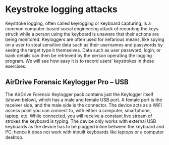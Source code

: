 # Keystroke logging attacks 
  Keystroke logging, often called keylogging or keyboard capturing, is a common computer-based social engineering attack of recording the keys struck while a person using the keyboard is unaware that their actions are being monitored.  Keyloggers are often used for nefarious means, like spying on a user to steal sensitive data such as their usernames and passwords by seeing the target type it themselves. Data such as user password, login, or bank details can then be retrieved by the person operating the logging program.
We will see how easy it is to record users’ keystrokes in these exercises.
	 
 ## AirDrive Forensic Keylogger Pro – USB
 The AirDrive Forensic Keylogger pack contains just the Keylogger itself (shown below), which has a male and female USB port. A female port is the receiver side, and the male side is the connector. The device acts as a WiFi access point you can connect to, with either a computer, smartphone, laptop, etc. While connected, you will receive a constant live stream of strokes the keyboard is typing. The device only works with external USB keyboards as the device has to be plugged inline between the keyboard and PC; hence it does not work with inbuilt keyboards like laptops or a computer desktop. 
